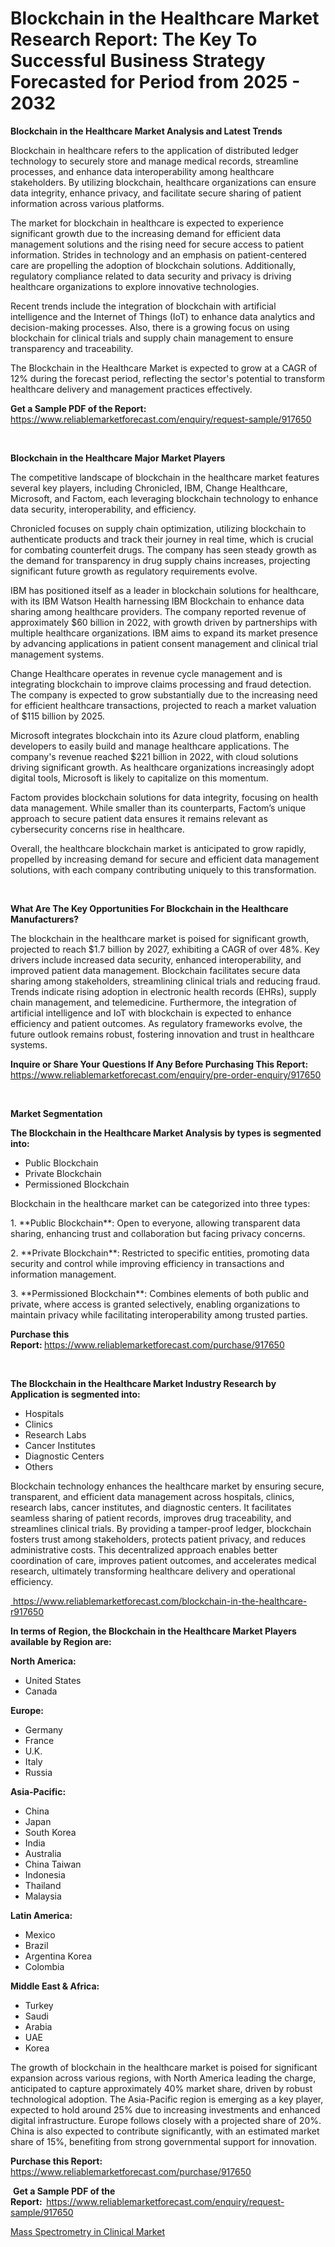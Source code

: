 <p><h1>Blockchain in the Healthcare Market Research Report: The Key To Successful Business Strategy Forecasted for Period from 2025 - 2032</h1></p><p><strong>Blockchain in the Healthcare Market Analysis and Latest Trends</strong></p>
<p><p>Blockchain in healthcare refers to the application of distributed ledger technology to securely store and manage medical records, streamline processes, and enhance data interoperability among healthcare stakeholders. By utilizing blockchain, healthcare organizations can ensure data integrity, enhance privacy, and facilitate secure sharing of patient information across various platforms.</p><p>The market for blockchain in healthcare is expected to experience significant growth due to the increasing demand for efficient data management solutions and the rising need for secure access to patient information. Strides in technology and an emphasis on patient-centered care are propelling the adoption of blockchain solutions. Additionally, regulatory compliance related to data security and privacy is driving healthcare organizations to explore innovative technologies.</p><p>Recent trends include the integration of blockchain with artificial intelligence and the Internet of Things (IoT) to enhance data analytics and decision-making processes. Also, there is a growing focus on using blockchain for clinical trials and supply chain management to ensure transparency and traceability.</p><p>The Blockchain in the Healthcare Market is expected to grow at a CAGR of 12% during the forecast period, reflecting the sector's potential to transform healthcare delivery and management practices effectively.</p></p>
<p><strong>Get a Sample PDF of the Report:&nbsp;</strong> <a href="https://www.reliablemarketforecast.com/enquiry/request-sample/917650?utm_campaign=3053&utm_medium=2&utm_source=Github&utm_content=ia&utm_term=07032025&utm_id=blockchain-in-the-healthcare">https://www.reliablemarketforecast.com/enquiry/request-sample/917650</a></p>
<p>&nbsp;</p>
<p><strong>Blockchain in the Healthcare Major Market Players</strong></p>
<p><p>The competitive landscape of blockchain in the healthcare market features several key players, including Chronicled, IBM, Change Healthcare, Microsoft, and Factom, each leveraging blockchain technology to enhance data security, interoperability, and efficiency.</p><p>Chronicled focuses on supply chain optimization, utilizing blockchain to authenticate products and track their journey in real time, which is crucial for combating counterfeit drugs. The company has seen steady growth as the demand for transparency in drug supply chains increases, projecting significant future growth as regulatory requirements evolve.</p><p>IBM has positioned itself as a leader in blockchain solutions for healthcare, with its IBM Watson Health harnessing IBM Blockchain to enhance data sharing among healthcare providers. The company reported revenue of approximately $60 billion in 2022, with growth driven by partnerships with multiple healthcare organizations. IBM aims to expand its market presence by advancing applications in patient consent management and clinical trial management systems.</p><p>Change Healthcare operates in revenue cycle management and is integrating blockchain to improve claims processing and fraud detection. The company is expected to grow substantially due to the increasing need for efficient healthcare transactions, projected to reach a market valuation of $115 billion by 2025.</p><p>Microsoft integrates blockchain into its Azure cloud platform, enabling developers to easily build and manage healthcare applications. The company's revenue reached $221 billion in 2022, with cloud solutions driving significant growth. As healthcare organizations increasingly adopt digital tools, Microsoft is likely to capitalize on this momentum.</p><p>Factom provides blockchain solutions for data integrity, focusing on health data management. While smaller than its counterparts, Factom’s unique approach to secure patient data ensures it remains relevant as cybersecurity concerns rise in healthcare.</p><p>Overall, the healthcare blockchain market is anticipated to grow rapidly, propelled by increasing demand for secure and efficient data management solutions, with each company contributing uniquely to this transformation.</p></p>
<p>&nbsp;</p>
<p><strong>What Are The Key Opportunities For Blockchain in the Healthcare Manufacturers?</strong></p>
<p><p>The blockchain in the healthcare market is poised for significant growth, projected to reach $1.7 billion by 2027, exhibiting a CAGR of over 48%. Key drivers include increased data security, enhanced interoperability, and improved patient data management. Blockchain facilitates secure data sharing among stakeholders, streamlining clinical trials and reducing fraud. Trends indicate rising adoption in electronic health records (EHRs), supply chain management, and telemedicine. Furthermore, the integration of artificial intelligence and IoT with blockchain is expected to enhance efficiency and patient outcomes. As regulatory frameworks evolve, the future outlook remains robust, fostering innovation and trust in healthcare systems.</p></p>
<p><strong>Inquire or Share Your Questions If Any Before Purchasing This Report:</strong> <a href="https://www.reliablemarketforecast.com/enquiry/pre-order-enquiry/917650?utm_campaign=3053&utm_medium=2&utm_source=Github&utm_content=ia&utm_term=07032025&utm_id=blockchain-in-the-healthcare">https://www.reliablemarketforecast.com/enquiry/pre-order-enquiry/917650</a></p>
<p>&nbsp;</p>
<p><strong>Market Segmentation</strong></p>
<p><strong>The Blockchain in the Healthcare Market Analysis by types is segmented into:</strong></p>
<p><ul><li>Public Blockchain</li><li>Private Blockchain</li><li>Permissioned Blockchain</li></ul></p>
<p><p>Blockchain in the healthcare market can be categorized into three types: </p><p>1. **Public Blockchain**: Open to everyone, allowing transparent data sharing, enhancing trust and collaboration but facing privacy concerns.</p><p>2. **Private Blockchain**: Restricted to specific entities, promoting data security and control while improving efficiency in transactions and information management.</p><p>3. **Permissioned Blockchain**: Combines elements of both public and private, where access is granted selectively, enabling organizations to maintain privacy while facilitating interoperability among trusted parties.</p></p>
<p><strong>Purchase this Report:&nbsp;</strong><a href="https://www.reliablemarketforecast.com/purchase/917650?utm_campaign=3053&utm_medium=2&utm_source=Github&utm_content=ia&utm_term=07032025&utm_id=blockchain-in-the-healthcare">https://www.reliablemarketforecast.com/purchase/917650</a></p>
<p>&nbsp;</p>
<p><strong>The Blockchain in the Healthcare Market Industry Research by Application is segmented into:</strong></p>
<p><ul><li>Hospitals</li><li>Clinics</li><li>Research Labs</li><li>Cancer Institutes</li><li>Diagnostic Centers</li><li>Others</li></ul></p>
<p><p>Blockchain technology enhances the healthcare market by ensuring secure, transparent, and efficient data management across hospitals, clinics, research labs, cancer institutes, and diagnostic centers. It facilitates seamless sharing of patient records, improves drug traceability, and streamlines clinical trials. By providing a tamper-proof ledger, blockchain fosters trust among stakeholders, protects patient privacy, and reduces administrative costs. This decentralized approach enables better coordination of care, improves patient outcomes, and accelerates medical research, ultimately transforming healthcare delivery and operational efficiency.</p></p>
<p><a href="https://www.reliablemarketforecast.com/blockchain-in-the-healthcare-r917650?utm_campaign=3053&utm_medium=2&utm_source=Github&utm_content=ia&utm_term=07032025&utm_id=blockchain-in-the-healthcare">&nbsp;https://www.reliablemarketforecast.com/blockchain-in-the-healthcare-r917650</a></p>
<p><strong>In terms of Region, the Blockchain in the Healthcare Market Players available by Region are:</strong></p>
<p>
    <p> <strong> North America: </strong>
        <ul>
            <li>United States</li>
            <li>Canada</li>
        </ul>
        </p> 
    <p> <strong> Europe: </strong>
        <ul>
            <li>Germany</li>
            <li>France</li>
            <li>U.K.</li>
            <li>Italy</li>
            <li>Russia</li>
        </ul>
        </p> 
    <p> <strong> Asia-Pacific: </strong>
        <ul>
            <li>China</li>
            <li>Japan</li>
            <li>South Korea</li>
            <li>India</li>
            <li>Australia</li>
            <li>China Taiwan</li>
            <li>Indonesia</li>
            <li>Thailand</li>
            <li>Malaysia</li>
        </ul>
        </p> 
    <p> <strong> Latin America: </strong>
        <ul>
            <li>Mexico</li>
            <li>Brazil</li>
            <li>Argentina Korea</li>
            <li>Colombia</li>
        </ul>
        </p> 
    <p> <strong> Middle East & Africa: </strong>
        <ul>
            <li>Turkey</li>
            <li>Saudi</li>
            <li>Arabia</li>
            <li>UAE</li>
            <li>Korea</li>
        </ul>
    </p>
    </p>
<p><p>The growth of blockchain in the healthcare market is poised for significant expansion across various regions, with North America leading the charge, anticipated to capture approximately 40% market share, driven by robust technological adoption. The Asia-Pacific region is emerging as a key player, expected to hold around 25% due to increasing investments and enhanced digital infrastructure. Europe follows closely with a projected share of 20%. China is also expected to contribute significantly, with an estimated market share of 15%, benefiting from strong governmental support for innovation.</p></p>
<p><strong>Purchase this Report: </strong><a href="https://www.reliablemarketforecast.com/purchase/917650?utm_campaign=3053&utm_medium=2&utm_source=Github&utm_content=ia&utm_term=07032025&utm_id=blockchain-in-the-healthcare">https://www.reliablemarketforecast.com/purchase/917650</a></p>
<p>&nbsp;<strong>Get a Sample PDF of the Report:&nbsp;&nbsp;</strong><a href="https://www.reliablemarketforecast.com/enquiry/request-sample/917650?utm_campaign=3053&utm_medium=2&utm_source=Github&utm_content=ia&utm_term=07032025&utm_id=blockchain-in-the-healthcare">https://www.reliablemarketforecast.com/enquiry/request-sample/917650</a></p>
<p><strong></strong></p>
<p><p><a href="https://github.com/boisetwa16/Market-Research-Report-List-1/blob/main/mass-spectrometry-in-clinical-market.md?utm_campaign=3053&utm_medium=2&utm_source=Github&utm_content=ia&utm_term=07032025&utm_id=blockchain-in-the-healthcare">Mass Spectrometry in Clinical Market</a></p></p>